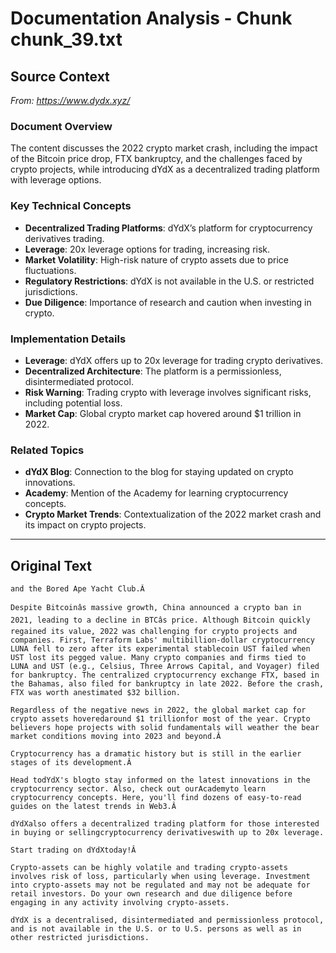 # Documentation Analysis - Chunk chunk_39.txt

## Source Context
*From: https://www.dydx.xyz/*

### Document Overview  
The content discusses the 2022 crypto market crash, including the impact of the Bitcoin price drop, FTX bankruptcy, and the challenges faced by crypto projects, while introducing dYdX as a decentralized trading platform with leverage options.  

### Key Technical Concepts  
- **Decentralized Trading Platforms**: dYdX’s platform for cryptocurrency derivatives trading.  
- **Leverage**: 20x leverage options for trading, increasing risk.  
- **Market Volatility**: High-risk nature of crypto assets due to price fluctuations.  
- **Regulatory Restrictions**: dYdX is not available in the U.S. or restricted jurisdictions.  
- **Due Diligence**: Importance of research and caution when investing in crypto.  

### Implementation Details  
- **Leverage**: dYdX offers up to 20x leverage for trading crypto derivatives.  
- **Decentralized Architecture**: The platform is a permissionless, disintermediated protocol.  
- **Risk Warning**: Trading crypto with leverage involves significant risks, including potential loss.  
- **Market Cap**: Global crypto market cap hovered around $1 trillion in 2022.  

### Related Topics  
- **dYdX Blog**: Connection to the blog for staying updated on crypto innovations.  
- **Academy**: Mention of the Academy for learning cryptocurrency concepts.  
- **Crypto Market Trends**: Contextualization of the 2022 market crash and its impact on crypto projects.

---

## Original Text
```
and the Bored Ape Yacht Club.Â

Despite Bitcoinâs massive growth, China announced a crypto ban in 2021, leading to a decline in BTCâs price. Although Bitcoin quickly regained its value, 2022 was challenging for crypto projects and companies. First, Terraform Labs' multibillion-dollar cryptocurrency LUNA fell to zero after its experimental stablecoin UST failed when UST lost its pegged value. Many crypto companies and firms tied to LUNA and UST (e.g., Celsius, Three Arrows Capital, and Voyager) filed for bankruptcy. The centralized cryptocurrency exchange FTX, based in the Bahamas, also filed for bankruptcy in late 2022. Before the crash, FTX was worth anestimated $32 billion.

Regardless of the negative news in 2022, the global market cap for crypto assets hoveredaround $1 trillionfor most of the year. Crypto believers hope projects with solid fundamentals will weather the bear market conditions moving into 2023 and beyond.Â

Cryptocurrency has a dramatic history but is still in the earlier stages of its development.Â

Head todYdX's blogto stay informed on the latest innovations in the cryptocurrency sector. Also, check out ourAcademyto learn cryptocurrency concepts. Here, you'll find dozens of easy-to-read guides on the latest trends in Web3.Â

dYdXalso offers a decentralized trading platform for those interested in buying or sellingcryptocurrency derivativeswith up to 20x leverage.

Start trading on dYdXtoday!Â

Crypto-assets can be highly volatile and trading crypto-assets involves risk of loss, particularly when using leverage. Investment into crypto-assets may not be regulated and may not be adequate for retail investors. Do your own research and due diligence before engaging in any activity involving crypto-assets.

dYdX is a decentralised, disintermediated and permissionless protocol, and is not available in the U.S. or to U.S. persons as well as in other restricted jurisdictions.
```